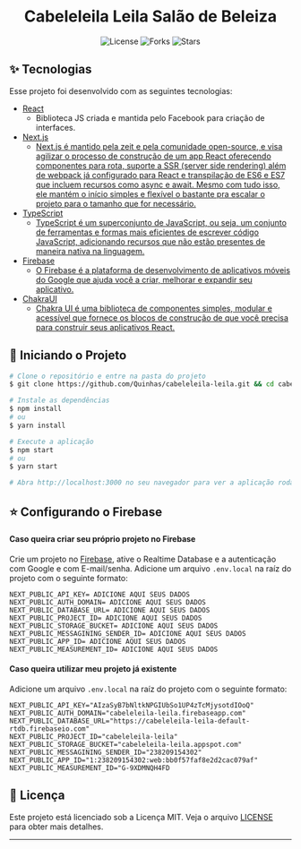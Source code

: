 <h1 align="center">Cabeleleila Leila Salão de Beleiza</h1>

<p align="center">
  <img  src="https://img.shields.io/static/v1?label=license&message=MIT&color=5965E0&labelColor=121214" alt="License">
  
  <img src="https://img.shields.io/github/forks/Quinhas/cabeleleila-leila?label=forks&message=MIT&color=5965E0&labelColor=121214" alt="Forks">

  <img src="https://img.shields.io/github/stars/Quinhas/cabeleleila-leila?label=stars&message=MIT&color=5965E0&labelColor=121214" alt="Stars">
</p>

## ✨ Tecnologias

Esse projeto foi desenvolvido com as seguintes tecnologias:

- [React](https://reactjs.org)
  - Biblioteca JS criada e mantida pelo Facebook para criação de interfaces.
- [Next.js](https://nextjs.org/)
  - [Next.js é mantido pela zeit e pela comunidade open-source, e visa agilizar o processo de construção de um app React oferecendo componentes para rota, suporte a SSR (server side rendering) além de webpack já configurado para React e transpilação de ES6 e ES7 que incluem recursos como async e await. Mesmo com tudo isso, ele mantém o início simples e flexível o bastante pra escalar o projeto para o tamanho que for necessário.](https://medium.com/matilha-est%C3%BAdio/porque-voc%C3%AA-precisa-conhecer-o-next-js-358f6ba4c1ee)
- [TypeScript](https://www.typescriptlang.org/)
  - [TypeScript é um superconjunto de JavaScript, ou seja, um conjunto de ferramentas e formas mais eficientes de escrever código JavaScript, adicionando recursos que não estão presentes de maneira nativa na linguagem.](https://tecnoblog.net/426754/o-que-e-typescript-guia-para-iniciantes/)
- [Firebase](https://firebase.google.com/)
  - [O Firebase é a plataforma de desenvolvimento de aplicativos móveis do Google que ajuda você a criar, melhorar e expandir seu aplicativo.](https://blog.geekhunter.com.br/firebase-o-que-e-e-quando-usar-no-desenvolvimento-mobile/#O_que_e_Firebase)
- [ChakraUI](https://chakra-ui.com/)
  - [Chakra UI é uma biblioteca de componentes simples, modular e acessível que fornece os blocos de construção de que você precisa para construir seus aplicativos React.](https://chakra-ui.com/)

## 🚀 Iniciando o Projeto

```bash
# Clone o repositório e entre na pasta do projeto
$ git clone https://github.com/Quinhas/cabeleleila-leila.git && cd cabeleleila-leila

# Instale as dependências
$ npm install
# ou
$ yarn install

# Execute a aplicação
$ npm start
# ou
$ yarn start

# Abra http://localhost:3000 no seu navegador para ver a aplicação rodando!
```

## ⭐ Configurando o Firebase

#### Caso queira criar seu próprio projeto no Firebase

Crie um projeto no [Firebase](https://firebase.google.com/?hl=pt-br), ative o Realtime Database e a autenticação com Google e com E-mail/senha.
Adicione um arquivo `.env.local` na raíz do projeto com o seguinte formato:

```
NEXT_PUBLIC_API_KEY= ADICIONE AQUI SEUS DADOS
NEXT_PUBLIC_AUTH_DOMAIN= ADICIONE AQUI SEUS DADOS
NEXT_PUBLIC_DATABASE_URL= ADICIONE AQUI SEUS DADOS
NEXT_PUBLIC_PROJECT_ID= ADICIONE AQUI SEUS DADOS
NEXT_PUBLIC_STORAGE_BUCKET= ADICIONE AQUI SEUS DADOS
NEXT_PUBLIC_MESSAGINING_SENDER_ID= ADICIONE AQUI SEUS DADOS
NEXT_PUBLIC_APP_ID= ADICIONE AQUI SEUS DADOS
NEXT_PUBLIC_MEASUREMENT_ID= ADICIONE AQUI SEUS DADOS
```

#### Caso queira utilizar meu projeto já existente

Adicione um arquivo `.env.local` na raíz do projeto com o seguinte formato:

```
NEXT_PUBLIC_API_KEY="AIzaSyB7bNltkNPGIUbSo1UP4zTcMjysotdIOoQ"
NEXT_PUBLIC_AUTH_DOMAIN="cabeleleila-leila.firebaseapp.com"
NEXT_PUBLIC_DATABASE_URL="https://cabeleleila-leila-default-rtdb.firebaseio.com"
NEXT_PUBLIC_PROJECT_ID="cabeleleila-leila"
NEXT_PUBLIC_STORAGE_BUCKET="cabeleleila-leila.appspot.com"
NEXT_PUBLIC_MESSAGINING_SENDER_ID="238209154302"
NEXT_PUBLIC_APP_ID="1:238209154302:web:bb0f57faf8e2d2cac079af"
NEXT_PUBLIC_MEASUREMENT_ID="G-9XDMNQH4FD
```

## 📝 Licença

Este projeto está licenciado sob a Licença MIT. Veja o arquivo [LICENSE](LICENSE) para obter mais detalhes.

---
